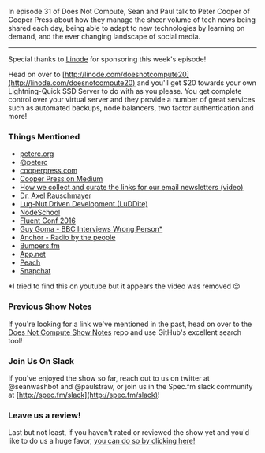 In episode 31 of Does Not Compute, Sean and Paul talk to Peter Cooper of Cooper Press about how they manage the sheer volume of tech news being shared each day, being able to adapt to new technologies by learning on demand, and the ever changing landscape of social media.

---

Special thanks to [Linode](http://linode.com/doesnotcompute20) for sponsoring this week's episode!

Head on over to [http://linode.com/doesnotcompute20](http://linode.com/doesnotcompute20) and you'll get $20 towards your own Lightning-Quick SSD Server to do with as you please. You get complete control over your virtual server and they provide a number of great services such as automated backups, node balancers, two factor authentication and more!

### Things Mentioned

* [peterc.org](http://peterc.org/)
* [@peterc](https://twitter.com/peterc)
* [cooperpress.com](https://cooperpress.com/)
* [Cooper Press on Medium](https://medium.com/cooper-press)
* [How we collect and curate the links for our email newsletters (video)](https://medium.com/cooper-press/how-we-collect-and-curate-the-links-for-our-email-newsletters-video-983041bfcce#.kn6o7aueo)
* [Dr. Axel Rauschmayer](http://rauschma.de/)
* [Lug-Nut Driven Development (LuDDite)](https://medium.com/@belisarius222/how-to-start-a-software-project-ad51373c1510#.z9x6elnhz)
* [NodeSchool](http://nodeschool.io/)
* [Fluent Conf 2016](http://conferences.oreilly.com/fluent/javascript-html-us)
* [Guy Goma - BBC Interviews Wrong Person*](https://en.wikipedia.org/wiki/Guy_Goma)
* [Anchor - Radio by the people](https://anchor.fm/)
* [Bumpers.fm](http://bumpers.fm/)
* [App.net](https://app.net/)
* [Peach](http://peach.cool/)
* [Snapchat](https://www.snapchat.com/)

*I tried to find this on youtube but it appears the video was removed 😔

### Previous Show Notes

If you're looking for a link we've mentioned in the past, head on over to the [Does Not Compute Show Notes](https://github.com/seanwash/dnccast-show-notes) repo and use GitHub's excellent search tool!

### Join Us On Slack

If you've enjoyed the show so far, reach out to us on twitter at @seanwashbot and @paulstraw, or join us in the Spec.fm slack community at [http://spec.fm/slack](http://spec.fm/slack)!

### Leave us a review!

Last but not least, if you haven't rated or reviewed the show yet and you'd like to do us a huge favor, [you can do so by clicking here!](https://itunes.apple.com/us/podcast/does-not-compute/id1048731980?mt=2)
